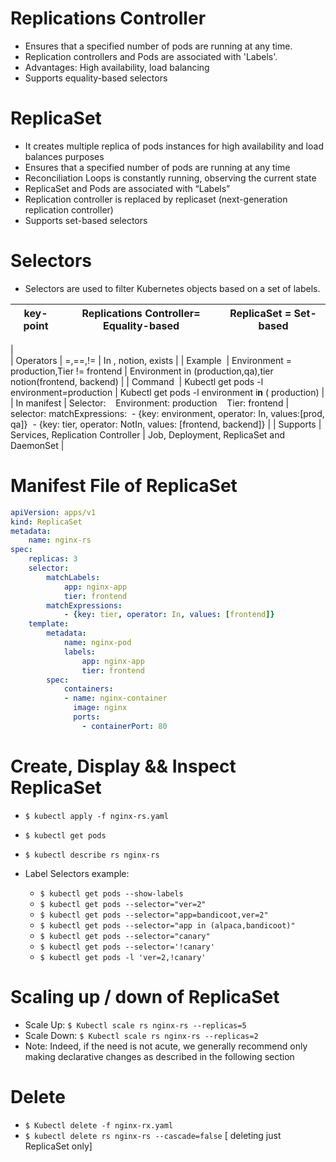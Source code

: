 # Replications Controller

- Ensures that a specified number of pods are running at any time.
- Replication controllers and Pods are associated with 'Labels'.
- Advantages: High availability, load balancing
- Supports equality-based selectors
# ReplicaSet
- It creates multiple replica of pods instances for high availability and load balances purposes
- Ensures that a specified number of pods are running at any time
- Reconciliation Loops is constantly running, observing the current state
- ReplicaSet and Pods are associated with “Labels”
- Replication controller is replaced by replicaset (next-generation replication controller)
- Supports set-based selectors
# Selectors
- Selectors are used to filter Kubernetes objects based on a set of labels.

| key-point         |     Replications Controller= Equality-based                                                   | ReplicaSet = Set-based                                                                                                                              |
|-------------| ------------------------------------------------------ |-----------------------------------------------------------------------------------------------------------------------------------------------------|
|  
| Operators   | =,==,!=                                                | In , notion, exists                                                                                                                                 |
| Example     | Environment = production,Tier != frontend              | Environment in (production,qa),tier notion(frontend, backend)                                                                                       |
| Command     | Kubectl get pods -l environment=production             | Kubectl get pods -l environment i**n** ( production)                                                                                                |
| In manifest | Selector:    Environment: production    Tier: frontend | selector: matchExpressions:  \- {key: environment, operator: In, values:\[prod, qa]}  \- {key: tier, operator: NotIn, values: \[frontend, backend]} |
| Supports    | Services, Replication Controller                       | Job, Deployment, ReplicaSet and DaemonSet                                                                                                           |

# Manifest File of ReplicaSet
```yaml
apiVersion: apps/v1
kind: ReplicaSet
metadata:
    name: nginx-rs
spec:
    replicas: 3
    selector: 
        matchLabels: 
            app: nginx-app
            tier: frontend
        matchExpressions:
            - {key: tier, operator: In, values: [frontend]}
    template:
        metadata:
            name: nginx-pod
            labels:
                app: nginx-app
                tier: frontend
        spec:
            containers:
            - name: nginx-container
              image: nginx
              ports: 
                - containerPort: 80
```
# Create, Display && Inspect ReplicaSet

- `$ kubectl apply -f nginx-rs.yaml`

- `$ kubectl get pods`

- `$ kubectl describe rs nginx-rs`

- Label Selectors example:

    - `$ kubectl get pods --show-labels`
    - `$ kubectl get pods --selector="ver=2"`
    - `$ kubectl get pods --selector="app=bandicoot,ver=2"`
    - `$ kubectl get pods --selector="app in (alpaca,bandicoot)"`
    - `$ kubectl get pods --selector="canary"`
    - `$ kubectl get pods --selector='!canary'`
    - `$ kubectl get pods -l 'ver=2,!canary'`


# Scaling up / down of ReplicaSet


- Scale Up: `$ Kubectl scale rs nginx-rs --replicas=5`
- Scale Down: `$ Kubectl scale rs nginx-rs --replicas=2`
- Note: Indeed, if the need is not acute, we generally recommend only making declarative changes as described in the following section
# Delete
- `$ Kubectl delete -f nginx-rx.yaml`
- `$ kubectl delete rs nginx-rs --cascade=false` [ deleting just ReplicaSet only]
